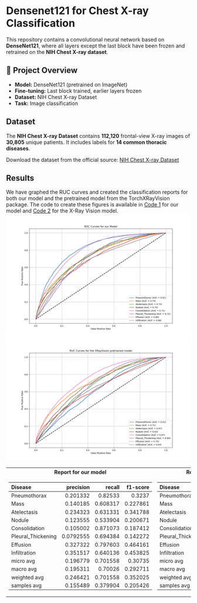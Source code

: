 # Densenet121 for Chest X-ray Classification

This repository contains a convolutional neural network based on **DenseNet121**, where all layers except the last block have been frozen and retrained on the **NIH Chest X-ray dataset**.

## 🚀 Project Overview
- **Model:** DenseNet121 (pretrained on ImageNet)
- **Fine-tuning:** Last block trained, earlier layers frozen
- **Dataset:** NIH Chest X-ray Dataset
- **Task:** Image classification

##  Dataset
The **NIH Chest X-ray Dataset** contains **112,120** frontal-view X-ray images of **30,805** unique patients. It includes labels for **14 common thoracic diseases**.

Download the dataset from the official source: [NIH Chest X-ray Dataset](https://nihcc.app.box.com/v/ChestXray-NIHCC)


##  Results
We have graphed the RUC curves and created the classification reports for both our model and the pretrained model from the TorchXRayVision package. The code to create these figures is available in [Code 1](https://github.com/LaskawiecPiotr/X-ray-disease-detection/blob/main/pretrained%20%2B%20class_weights%20%2B%20layer%20freezing.ipynb) for our model and [Code 2](https://github.com/LaskawiecPiotr/X-ray-disease-detection/blob/main/x-rayvision%20copy.ipynb) for the X-Ray Vision model.
![Model Results](https://github.com/LaskawiecPiotr/X-ray-disease-detection/blob/main/AUC%2C%20our%20model.png)
![X-Ray Vision Model Results](https://github.com/LaskawiecPiotr/X-ray-disease-detection/blob/main/AUC%2C%20the%20XRayVision%20pretrained%20model.png)
<table>
<tr><th>Report for our model </th><th>Report for the X-ray vision model</th></tr>
<tr><td>

|Disease             |   precision |   recall |   f1-score |
|:-------------------|------------:|---------:|-----------:|
| Pneumothorax       |   0.201332  | 0.82533  |   0.3237   |
| Mass               |   0.140185  | 0.608317 |   0.227861 |
| Atelectasis        |   0.234323  | 0.631331 |   0.341788 |
| Nodule             |   0.123555  | 0.533904 |   0.200671 |
| Consolidation      |   0.105002  | 0.871073 |   0.187412 |
| Pleural_Thickening |   0.0792555 | 0.694384 |   0.142272 |
| Effusion           |   0.327322  | 0.797603 |   0.464161 |
| Infiltration       |   0.351517  | 0.640136 |   0.453825 |
| micro avg          |   0.196779  | 0.701558 |   0.30735  |
| macro avg          |   0.195311  | 0.70026  |   0.292711 |
| weighted avg       |   0.246421  | 0.701558 |   0.352025 |
| samples avg        |   0.155489  | 0.379904 |   0.205426 |

</td><td>

|Disease             |   precision |   recall |   f1-score |
|:-------------------|------------:|---------:|-----------:|
| Pneumothorax       |   0.118278  | 0.856403 |   0.20785  |
| Mass               |   0.0957942 | 0.841717 |   0.172012 |
| Atelectasis        |   0.159004  | 0.898336 |   0.270185 |
| Nodule             |   0.0785253 | 0.772305 |   0.142556 |
| Consolidation      |   0.0842982 | 0.967277 |   0.155081 |
| Pleural_Thickening |   0.057971  | 0.842333 |   0.108476 |
| Effusion           |   0.256537  | 0.872703 |   0.396515 |
| Infiltration       |   0.240613  | 0.92679  |   0.382041 |
| micro avg          |   0.13907   | 0.88517  |   0.240375 |
| macro avg          |   0.136378  | 0.872233 |   0.22934  |
| weighted avg       |   0.173431  | 0.88517  |   0.283441 |
| samples avg        |   0.124396  | 0.478369 |   0.186056 |

</td></tr> </table>
